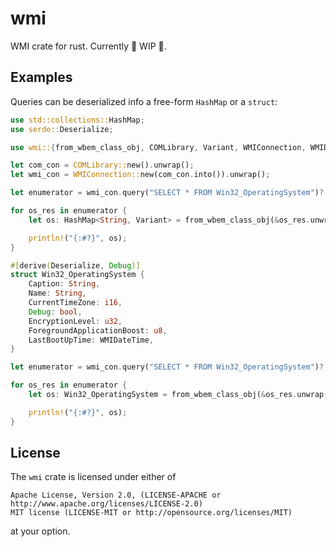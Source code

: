 # wmi
WMI crate for rust.
Currently 🚧 WIP 🚧.

## Examples

Queries can be deserialized info a free-form `HashMap` or a `struct`:

```rust
use std::collections::HashMap;
use serde::Deserialize;

use wmi::{from_wbem_class_obj, COMLibrary, Variant, WMIConnection, WMIDateTime};

let com_con = COMLibrary::new().unwrap();
let wmi_con = WMIConnection::new(com_con.into()).unwrap();

let enumerator = wmi_con.query("SELECT * FROM Win32_OperatingSystem")?;

for os_res in enumerator {
    let os: HashMap<String, Variant> = from_wbem_class_obj(&os_res.unwrap())?;

    println!("{:#?}", os);
}

#[derive(Deserialize, Debug)]
struct Win32_OperatingSystem {
    Caption: String,
    Name: String,
    CurrentTimeZone: i16,
    Debug: bool,
    EncryptionLevel: u32,
    ForegroundApplicationBoost: u8,
    LastBootUpTime: WMIDateTime,
}

let enumerator = wmi_con.query("SELECT * FROM Win32_OperatingSystem")?;

for os_res in enumerator {
    let os: Win32_OperatingSystem = from_wbem_class_obj(&os_res.unwrap())?;

    println!("{:#?}", os);
}
```


## License
 
The `wmi` crate is licensed under either of

    Apache License, Version 2.0, (LICENSE-APACHE or http://www.apache.org/licenses/LICENSE-2.0)
    MIT license (LICENSE-MIT or http://opensource.org/licenses/MIT)

at your option.